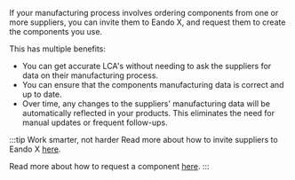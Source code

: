 If your manufacturing process involves ordering components from one or more suppliers, you can invite them to Eando X, and request them to create the components you use.

This has multiple benefits:

- You can get accurate LCA's without needing to ask the suppliers for data on their manufacturing process.
- You can ensure that the components manufacturing data is correct and up to date.
- Over time, any changes to the suppliers' manufacturing data will be automatically reflected in your products. This eliminates the need for manual updates or frequent follow-ups.

:::tip Work smarter, not harder
Read more about how to invite suppliers to Eando X [here](/documentation/supplier/inviting-a-supplier).

Read more about how to request a component [here](/documentation/supplier/creating-a-product-request).
:::
